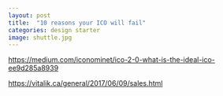 ```yaml
---
layout: post
title:  "10 reasons your ICO will fail"
categories: design starter 
image: shuttle.jpg
---
```


https://medium.com/iconominet/ico-2-0-what-is-the-ideal-ico-ee9d285a8939

https://vitalik.ca/general/2017/06/09/sales.html